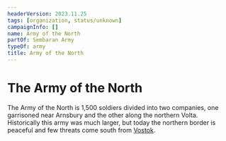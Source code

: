 ```yaml
---
headerVersion: 2023.11.25
tags: [organization, status/unknown]
campaignInfo: []
name: Army of the North
partOf: Sembaran Army
typeOf: army
title: Army of the North
---
```

# The Army of the North

The Army of the North is 1,500 soldiers divided into two companies, one garrisoned near Arnsbury and the other along the northern Volta. Historically this army was much larger, but today the northern border is peaceful and few threats come south from [Vostok](<../../gazetteer/western-green-sea/vostok/vostok.md>).


